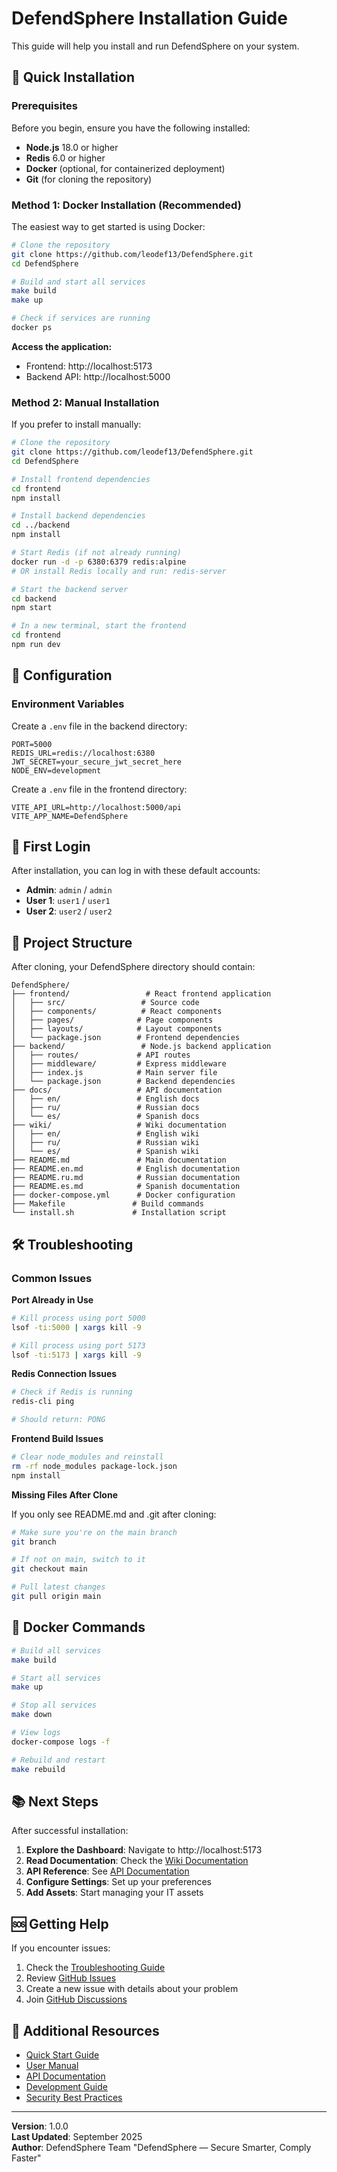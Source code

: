 # DefendSphere Installation Guide

This guide will help you install and run DefendSphere on your system.

## 🚀 Quick Installation

### Prerequisites

Before you begin, ensure you have the following installed:

- **Node.js** 18.0 or higher
- **Redis** 6.0 or higher  
- **Docker** (optional, for containerized deployment)
- **Git** (for cloning the repository)

### Method 1: Docker Installation (Recommended)

The easiest way to get started is using Docker:

```bash
# Clone the repository
git clone https://github.com/leodef13/DefendSphere.git
cd DefendSphere

# Build and start all services
make build
make up

# Check if services are running
docker ps
```

**Access the application:**
- Frontend: http://localhost:5173
- Backend API: http://localhost:5000

### Method 2: Manual Installation

If you prefer to install manually:

```bash
# Clone the repository
git clone https://github.com/leodef13/DefendSphere.git
cd DefendSphere

# Install frontend dependencies
cd frontend
npm install

# Install backend dependencies  
cd ../backend
npm install

# Start Redis (if not already running)
docker run -d -p 6380:6379 redis:alpine
# OR install Redis locally and run: redis-server

# Start the backend server
cd backend
npm start

# In a new terminal, start the frontend
cd frontend
npm run dev
```

## 🔧 Configuration

### Environment Variables

Create a `.env` file in the backend directory:

```env
PORT=5000
REDIS_URL=redis://localhost:6380
JWT_SECRET=your_secure_jwt_secret_here
NODE_ENV=development
```

Create a `.env` file in the frontend directory:

```env
VITE_API_URL=http://localhost:5000/api
VITE_APP_NAME=DefendSphere
```

## 🎯 First Login

After installation, you can log in with these default accounts:

- **Admin**: `admin` / `admin`
- **User 1**: `user1` / `user1`  
- **User 2**: `user2` / `user2`

## 📁 Project Structure

After cloning, your DefendSphere directory should contain:

```
DefendSphere/
├── frontend/                 # React frontend application
│   ├── src/                 # Source code
│   ├── components/          # React components
│   ├── pages/              # Page components
│   ├── layouts/            # Layout components
│   └── package.json        # Frontend dependencies
├── backend/                 # Node.js backend application
│   ├── routes/             # API routes
│   ├── middleware/         # Express middleware
│   ├── index.js            # Main server file
│   └── package.json        # Backend dependencies
├── docs/                   # API documentation
│   ├── en/                 # English docs
│   ├── ru/                 # Russian docs
│   └── es/                 # Spanish docs
├── wiki/                   # Wiki documentation
│   ├── en/                 # English wiki
│   ├── ru/                 # Russian wiki
│   └── es/                 # Spanish wiki
├── README.md               # Main documentation
├── README.en.md            # English documentation
├── README.ru.md            # Russian documentation
├── README.es.md            # Spanish documentation
├── docker-compose.yml      # Docker configuration
├── Makefile               # Build commands
└── install.sh             # Installation script
```

## 🛠️ Troubleshooting

### Common Issues

**Port Already in Use**
```bash
# Kill process using port 5000
lsof -ti:5000 | xargs kill -9

# Kill process using port 5173
lsof -ti:5173 | xargs kill -9
```

**Redis Connection Issues**
```bash
# Check if Redis is running
redis-cli ping

# Should return: PONG
```

**Frontend Build Issues**
```bash
# Clear node_modules and reinstall
rm -rf node_modules package-lock.json
npm install
```

**Missing Files After Clone**

If you only see README.md and .git after cloning:

```bash
# Make sure you're on the main branch
git branch

# If not on main, switch to it
git checkout main

# Pull latest changes
git pull origin main
```

## 🐳 Docker Commands

```bash
# Build all services
make build

# Start all services
make up

# Stop all services
make down

# View logs
docker-compose logs -f

# Rebuild and restart
make rebuild
```

## 📚 Next Steps

After successful installation:

1. **Explore the Dashboard**: Navigate to http://localhost:5173
2. **Read Documentation**: Check the [Wiki Documentation](wiki/)
3. **API Reference**: See [API Documentation](docs/)
4. **Configure Settings**: Set up your preferences
5. **Add Assets**: Start managing your IT assets

## 🆘 Getting Help

If you encounter issues:

1. Check the [Troubleshooting Guide](wiki/en/common-issues.md)
2. Review [GitHub Issues](https://github.com/leodef13/DefendSphere/issues)
3. Create a new issue with details about your problem
4. Join [GitHub Discussions](https://github.com/leodef13/DefendSphere/discussions)

## 🔗 Additional Resources

- [Quick Start Guide](wiki/en/quick-start.md)
- [User Manual](wiki/en/user-management.md)
- [API Documentation](docs/en/API.md)
- [Development Guide](wiki/en/frontend-development.md)
- [Security Best Practices](wiki/en/security-best-practices.md)

---

**Version**: 1.0.0  
**Last Updated**: September 2025  
**Author**: DefendSphere Team "DefendSphere — Secure Smarter, Comply Faster"